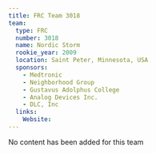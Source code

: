 ```yaml
---
title: FRC Team 3018
team:
  type: FRC
  number: 3018
  name: Nordic Storm
  rookie_year: 2009
  location: Saint Peter, Minnesota, USA
  sponsors:
    - Medtronic
    - Neighborhood Group
    - Gustavus Adolphus College
    - Analog Devices Inc.
    - DLC, Inc
  links:
    Website: 
---
```

No content has been added for this team